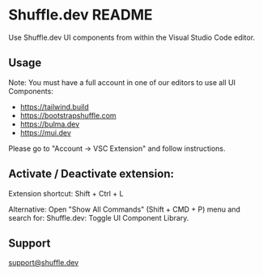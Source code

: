 # Shuffle.dev README

Use Shuffle.dev UI components from within the Visual Studio Code editor.

## Usage

Note: You must have a full account in one of our editors to use all UI Components:

* https://tailwind.build
* https://bootstrapshuffle.com
* https://bulma.dev
* https://mui.dev

Please go to "Account → VSC Extension" and follow instructions. 

## Activate / Deactivate extension:

Extension shortcut: Shift + Ctrl + L

Alternative: Open "Show All Commands" (Shift + CMD + P) menu and search for: Shuffle.dev: Toggle UI Component Library.

## Support

support@shuffle.dev
